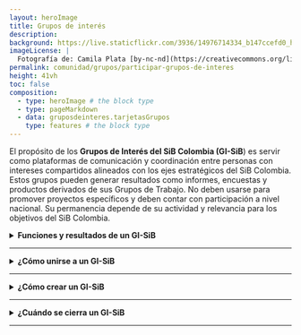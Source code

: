 ```yaml
---
layout: heroImage
title: Grupos de interés
description: 
background: https://live.staticflickr.com/3936/14976714334_b147ccefd0_h.jpg
imageLicense: |
  Fotografía de: Camila Plata [by-nc-nd](https://creativecommons.org/licenses/by-nc-nd/2.0/)  vía [Flickr](https://www.flickr.com/photos/camisilver/14976714334/) 
permalink: comunidad/grupos/participar-grupos-de-interes
height: 41vh
toc: false
composition:
  - type: heroImage # the block type
  - type: pageMarkdown
  - data: gruposdeinteres.tarjetasGrupos
    type: features # the block type
---
```




El propósito de los **Grupos de Interés del SiB Colombia (GI-SiB**) es servir como plataformas de comunicación y coordinación entre personas con intereses compartidos alineados con los ejes estratégicos del SiB Colombia. Estos grupos pueden generar resultados como informes, encuestas y productos derivados de sus Grupos de Trabajo. No deben usarse para promover proyectos específicos y deben contar con participación a nivel nacional. Su permanencia depende de su actividad y relevancia para los objetivos del SiB Colombia.

<details>

<summary markdown="span"><b>Funciones y resultados de un GI-SiB</b></summary>

<br>

<p>Un GI-SiB puede desempeñar una o varias de las siguientes funciones:</p>
<ul>
  <li>✅ <strong>Facilitar la creación de Grupos de Trabajo (GT-SiB)</strong> para desarrollar acciones específicas mediante estudios de caso.</li>
  <li>✅ <strong>Apoyar la comunicación y coordinación</strong> entre GI-SiB o GT-SIB con afinidades temáticas (ej. monitoreo de biodiversidad, colecciones biológicas, normatividad).</li>
  <li>✅ <strong>Fomentar la articulación</strong> entre diferentes grupos orientados a temas específicos (ej. todos los grupos de listas de especies o de colecciones biológicas).
  <li>✅ Articular comunidades externas</strong> al SiB Colombia, promoviendo sinergias y atrayendo nuevos miembros.</li>
  <li>✅ Antes de su reconocimiento oficial, los GI pasan por un <strong>proceso de revisión</strong> basado en los siguientes criterios.
    <ol>
      <li>Definición de entre dos y cuatro co-líderes.</li>
      <li>Participación de expertos nacionales.
      <li>Existencia de un mecanismo de comunicación y coordinación sobre el tema de interés.</li>
      <li>No promover un producto específico.</li>
      <li>No superponerse con GI o GT ya existentes.</li>
    </ol>
  </li>
</ul>

</details>

___

<details>

<summary markdown="span"><b>¿Cómo unirse a un GI-SiB</b></summary>

<br>

Cualquier persona interesada puede unirse a un GI-SiB contactando a uno de sus líderes a través de la página del grupo. Estos grupos incluyen expertos de la comunidad del SiB Colombia comprometidos con su misión de facilitar la publicación, acceso y uso de datos sobre biodiversidad.

</details>

___

<details>

<summary markdown="span"><b> ¿Cómo crear un GI-SiB</b></summary>

<br>

<p>Para crear un GI-SiB, se debe presentar una **propuesta siguiendo la plantilla Propuesta de Intención Grupo de interés**, donde se describan sus actividades y se designen entre dos y cuatro co-líderes.</p>

<p>El documento debe enviarse al correo sib@humboldt.org.co. Una vez recibido:</p>

<ol>
  <li>El EC-SiB se contactará con los proponentes.</li>
  <li>La propuesta será enviada al <strongComité Técnico (CT-SiB)</li> para su revisión.</li>
  <li>El CT-SiB tendrá hasta cuatro semanas para analizar el documento y emitir una de las siguientes respuestas:</li>
  <ol>
    <li>✅ <strong>Aprobado sin modificaciones</strong>: El grupo es reconocido y puede iniciar actividades.</li>
    <li>✅ <strong>Aprobado con revisiones</strong>: Se requiere ajustar la propuesta antes del reconocimiento oficial.</li>
    <li>🔹<strong>Relevante, pero no aprobado</strong>: La idea es válida, pero necesita mayor desarrollo antes de su aprobación. Se brindarán recomendaciones para su fortalecimiento.</li>
    <li>🔹<strong>No aprobado</strong>: La propuesta no se ajusta a los objetivos del SiB Colombia o a sus criterios de aprobación. Se explicarán los motivos del rechazo.</li>
  </ol>
</ol>

<p>Tras la aprobación, el EC-SiB contactará nuevamente al grupo para iniciar sus actividades.</p>

</details>

___

<details>

<summary markdown="span"><b>¿Cuándo se cierra un GI-SiB</b></summary>

<br>

Si un Grupo de interés **no muestra actividad durante un año**, el EC- SiB lo contactará para evaluar oportunidades de reactivación. En caso de inactividad prolongada, el grupo podrá ser declarado inactivo.

</details>

___
